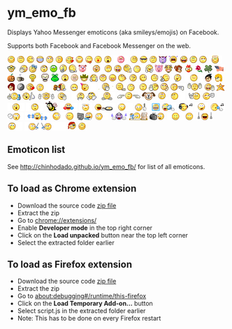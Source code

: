 ym_emo_fb
=========

Displays Yahoo Messenger emoticons (aka smileys/emojis) on Facebook.

Supports both Facebook and Facebook Messenger on the web.

![happy](images/happy.gif) 
![sad](images/sad.gif) 
![winking](images/winking.gif)
![grin](images/grin.gif)
![batting](images/batting.gif)
![confused](images/confused.gif)
![love](images/love.gif)
![blushing](images/blushing.gif)
![tongue](images/tongue.gif)
![kiss](images/kiss.gif)
![surprised](images/surprised.gif)
![angry](images/angry.gif)
![smug](images/smug.gif)
![cool](images/cool.gif)
![worried](images/worried.gif)
![devil](images/devil.gif)
![crying](images/crying.gif)
![laughing](images/laughing.gif)
![straight](images/straight.gif)
![raised](images/raised.gif)
![angel](images/angel.gif)
![nerd](images/nerd.gif)
![talkhand](images/talkhand.gif)
![sleepy](images/sleepy.gif)
![rollingeyes](images/rollingeyes.gif)
![sick](images/sick.gif)
![donttell](images/donttell.gif)
![notalking](images/notalking.gif)
![clown](images/clown.gif)
![silly](images/silly.gif)
![yawn](images/yawn.gif)
![drooling](images/drooling.gif)
![thinking](images/thinking.gif)
![doh](images/doh.gif)
![applause](images/applause.gif)
![pig](images/pig.gif)
![cow](images/cow.gif)
![monkey](images/monkey.gif)
![chicken](images/chicken.gif)
![rose](images/rose.gif)
![goodluck](images/goodluck.gif)
![flag](images/flag.gif)
![pumpkin](images/pumpkin.gif)
![coffee](images/coffee.gif)
![idea](images/idea.gif)
![skull](images/skull.gif)
![bug](images/bug.gif)
![alien](images/alien.gif)
![frustrated](images/frustrated.gif)
![cowboy](images/cowboy.gif)
![praying](images/praying.gif)
![hipno](images/hipno.gif)
![money](images/money.gif)
![whistling](images/whistling.gif)
![liar](images/liar.gif)
![beatup](images/beatup.gif)
![peace](images/peace.gif)
![shame](images/shame.gif)
![dancing](images/dancing.gif)
![hug](images/hug.gif)
![hiro](images/hiro.gif)
![billy](images/billy.gif)
![april](images/april.gif)
![yinyang](images/yinyang.gif)
![broken](images/broken.gif)
![whew](images/whew.gif)
![rolling](images/rolling.gif)
![loser](images/loser.gif)
![party](images/party.gif)
![nail](images/nail.gif)
![waiting](images/waiting.gif)
![sigh](images/sigh.gif)
![phbbt](images/phbbt.gif)
![bringit](images/bringit.gif)
![hehe](images/hehe.gif)
![chatterbox](images/chatterbox.gif)
![notworthy](images/notworthy.gif)
![ohgoon](images/ohgoon.gif)
![star](images/star.gif)
![phone](images/phone.gif)
![callme](images/callme.gif)
![witsend](images/witsend.gif)
![bye](images/bye.gif)
![timeout](images/timeout.gif)
![daydreaming](images/daydreaming.gif)
![dontknow](images/dontknow.gif)
![notlistening](images/notlistening.gif)
![puppy](images/puppy.gif)
![dontsee](images/dontsee.gif)
![hurryup](images/hurryup.gif)
![rockon](images/rockon.gif)
![thumbdown](images/thumbdown.gif)
![thumbup](images/thumbup.gif)
![wasnotme](images/wasnotme.gif)
![bee](images/bee.gif)
![cheer](images/cheer.gif)
![dizzy](images/dizzy.gif)
![cook](images/cook.gif)
![eat](images/eat.gif)
![giveup](images/giveup.gif)
![cold](images/cold.gif)
![hot](images/hot.gif)
![music](images/music.gif)
![vomit](images/vomit.gif)
![sing](images/sing.gif)
![catch](images/catch.gif)
![exercise](images/exercise.gif)
![highfive](images/highfive.gif)
![gaming](images/gaming.gif)
![searchme](images/searchme.gif)
![spooky](images/spooky.gif)
![studying](images/studying.gif)
![tv](images/tv.gif)
![gift](images/gift.gif)
![unlucky](images/unlucky.gif)
![downonluck](images/downonluck.gif)
![fight](images/fight.gif)
![pirate](images/pirate.gif)
![transformer](images/transformer.gif)

## Emoticon list
See <http://chinhodado.github.io/ym_emo_fb/> for list of all emoticons.

## To load as Chrome extension
 - Download the source code [zip file](https://github.com/chinhodado/ym_emo_fb/archive/refs/heads/master.zip)
 - Extract the zip
 - Go to <chrome://extensions/>
 - Enable **Developer mode** in the top right corner
 - Click on the **Load unpacked** button near the top left corner
 - Select the extracted folder earlier

## To load as Firefox extension
- Download the source code [zip file](https://github.com/chinhodado/ym_emo_fb/archive/refs/heads/master.zip)
- Extract the zip
- Go to <about:debugging#/runtime/this-firefox>
- Click on the **Load Temporary Add-on...** button
- Select script.js in the extracted folder earlier
- Note: This has to be done on every Firefox restart